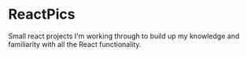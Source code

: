 # ReactPics

Small react projects I'm working through to build up my knowledge and familiarity with all the React functionality.
